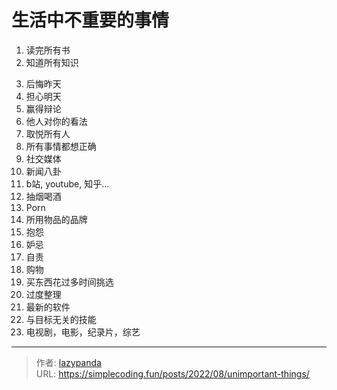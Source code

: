 # 生活中不重要的事情


1.  读完所有书
2.  知道所有知识
<!--more-->
3.  后悔昨天
4.  担心明天
5.  赢得辩论
6.  他人对你的看法
7.  取悦所有人
8.  所有事情都想正确
9.  社交媒体
10. 新闻八卦
11. b站, youtube, 知乎...
12. 抽烟喝酒
13. Porn
14. 所用物品的品牌
15. 抱怨
16. 妒忌
17. 自责
18. 购物
19. 买东西花过多时间挑选
20. 过度整理
21. 最新的软件
22. 与目标无关的技能
23. 电视剧，电影，纪录片，综艺


---

> 作者: [lazypanda](https://github.com/wanghuibin0)  
> URL: https://simplecoding.fun/posts/2022/08/unimportant-things/  

